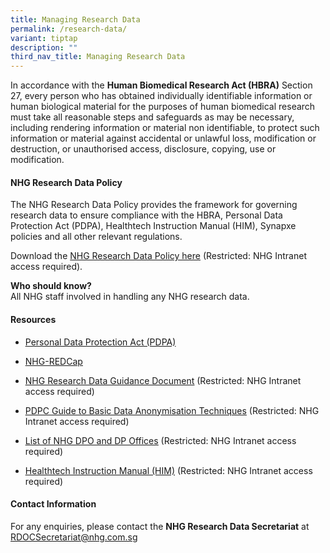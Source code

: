 ```yaml
---
title: Managing Research Data
permalink: /research-data/
variant: tiptap
description: ""
third_nav_title: Managing Research Data
---
```

<p>In accordance with the <strong>Human Biomedical Research Act (HBRA)</strong> Section
27, every person who has obtained individually identifiable information
or human biological material for the purposes of human biomedical research
must take all reasonable steps and safeguards as may be necessary, including
rendering information or material non identifiable, to protect such information
or material against accidental or unlawful loss, modification or destruction,
or unauthorised access, disclosure, copying, use or modification.</p>
<h4><strong>NHG Research Data Policy</strong></h4>
<p>The NHG Research Data Policy provides the framework for governing research
data to ensure compliance with the HBRA, Personal Data Protection Act (PDPA),
Healthtech Instruction Manual (HIM), Synapxe policies and all other relevant
regulations.</p>
<p>Download the <a href="https://mynhg.nhg.com.sg/dept/rcu/Shared%20Library/Research%20Data/NHG%20Research%20Data%20Policy.pdf?Web=1" rel="noopener nofollow" target="_blank">NHG Research Data Policy here</a> (Restricted:
NHG Intranet access required).&nbsp;</p>
<p><strong>Who should know?</strong>
<br>All NHG staff involved in handling any NHG research data.</p>
<p></p>
<h4><strong>Resources</strong></h4>
<ul data-tight="true" class="tight">
<li>
<p><a href="/pdpa/" rel="noopener noreferrer nofollow" target="_blank"><u>Personal Data Protection Act (PDPA)</u></a>&nbsp;</p>
</li>
<li>
<p><a href="https://redcapsupport.gri.nhg.com.sg/" rel="noopener noreferrer nofollow" target="_blank"><u>NHG-REDCap</u></a>
</p>
</li>
<li>
<p><a href="https://mynhg.nhg.com.sg/dept/rcu/Shared%20Library/Research%20Data/NHG%20Research%20Data%20Guidance%20Document.pdf?Web=1" rel="noopener noreferrer nofollow" target="_blank"><u>NHG Research Data Guidance Document</u></a> (Restricted:
NHG Intranet access required)</p>
</li>
<li>
<p><a href="https://mynhg.nhg.com.sg/dept/rcu/Shared%20Library/Research%20Data/PDPC%20Guide%20to%20Basic%20Data%20Anonymisation%20Techniques%20v1%20(250118).pdf?Web=1" rel="noopener noreferrer nofollow" target="_blank"><u>PDPC Guide to Basic Data Anonymisation Techniques</u></a> (Restricted:
NHG Intranet access required)</p>
</li>
<li>
<p><a href="https://mynhg.nhg.com.sg/dept/rcu/Shared%20Library/Research%20Data/List%20of%20NHG%20DPO%20and%20DP%20Offices.pdf" rel="noopener noreferrer nofollow" target="_blank"><u>List of NHG DPO and DP Offices</u></a> (Restricted:
NHG Intranet access required)</p>
</li>
<li>
<p><a href="https://mynhg.nhg.com.sg/Pages/NHG-Policies.aspx" rel="noopener noreferrer nofollow" target="_blank"><u>Healthtech Instruction Manual (HIM)</u></a> (Restricted:
NHG Intranet access required)</p>
</li>
</ul>
<p></p>
<h4><strong>Contact Information</strong></h4>
<p>For any enquiries, please contact the <strong>NHG Research Data Secretariat</strong> at
<a href="https://mynhg.nhg.com.sg/dept/rcu/Shared%20Library/Research%20Data/NHG%20Research%20Data%20Policy.pdf?Web=1" rel="noopener noreferrer nofollow" target="_blank"><u>RDOCSecretariat@nhg.com.sg</u>
</a>
</p>
<p></p>
<p></p>
<p></p>